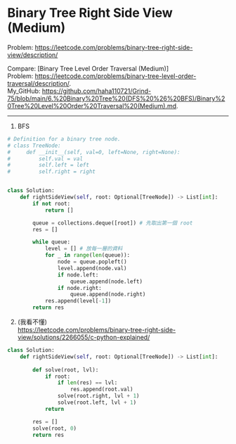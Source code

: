 Binary Tree Right Side View (Medium)
===

Problem: https://leetcode.com/problems/binary-tree-right-side-view/description/

Compare: [Binary Tree Level Order Traversal (Medium)]  
Problem: https://leetcode.com/problems/binary-tree-level-order-traversal/description/.   
My_GitHub: https://github.com/haha110721/Grind-75/blob/main/6.%20Binary%20Tree%20(DFS%20%26%20BFS)/Binary%20Tree%20Level%20Order%20Traversal%20(Medium).md. 

---

1. BFS
```python
# Definition for a binary tree node.
# class TreeNode:
#     def __init__(self, val=0, left=None, right=None):
#         self.val = val
#         self.left = left
#         self.right = right


class Solution:
    def rightSideView(self, root: Optional[TreeNode]) -> List[int]:
        if not root:
            return []

        queue = collections.deque([root]) # 先取出第一個 root
        res = []

        while queue:
            level = [] # 放每一層的資料
            for _ in range(len(queue)):
                node = queue.popleft()
                level.append(node.val)
                if node.left:
                    queue.append(node.left)
                if node.right:
                    queue.append(node.right)
            res.append(level[-1])
        return res
```
        
2. (我看不懂)   
https://leetcode.com/problems/binary-tree-right-side-view/solutions/2266055/c-python-explained/
```python
class Solution:
    def rightSideView(self, root: Optional[TreeNode]) -> List[int]:
        
        def solve(root, lvl):
        	if root:
        		if len(res) == lvl:
        			res.append(root.val)
        		solve(root.right, lvl + 1)
        		solve(root.left, lvl + 1)
        	return 

        res = []
        solve(root, 0)
        return res  
```





